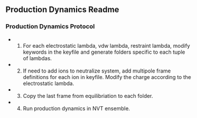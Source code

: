 ## Production Dynamics Readme

### Production Dynamics Protocol
* 1) For each electrostatic lambda, vdw lambda, restraint lambda, modify keywords in the keyfile and generate folders specific to each tuple of lambdas. 
* 2) If need to add ions to neutralize system, add multipole frame definitions for each ion in keyfile. Modify the charge according to the electrostatic lambda.
* 3) Copy the last frame from equilibriation to each folder.
* 4) Run production dynamics in NVT ensemble. 

